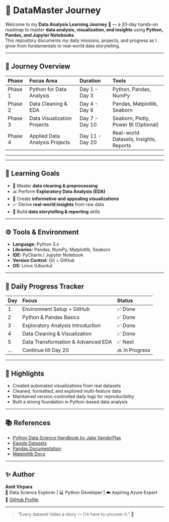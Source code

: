 # 🧠 DataMaster Journey

Welcome to my **Data Analysis Learning Journey** 🚀 — a 20-day hands-on roadmap to master **data analysis, visualization, and insights** using **Python, Pandas, and Jupyter Notebooks**.  
This repository documents my daily missions, projects, and progress as I grow from fundamentals to real-world data storytelling.

---

## 📅 Journey Overview

| Phase | Focus Area | Duration | Tools |
|:------|:------------|:----------|:------|
| Phase 1 | Python for Data Analysis | Day 1 - Day 3 | Python, Pandas, NumPy |
| Phase 2 | Data Cleaning & EDA | Day 4 - Day 6 | Pandas, Matplotlib, Seaborn |
| Phase 3 | Data Visualization Projects | Day 7 - Day 10 | Seaborn, Plotly, Power BI (Optional) |
| Phase 4 | Applied Data Analysis Projects | Day 11 - Day 20 | Real-world Datasets, Insights, Reports |

---


---

## 📘 Learning Goals

- 🧹 Master **data cleaning & preprocessing**
- 📊 Perform **Exploratory Data Analysis (EDA)**
- 🎨 Create **informative and appealing visualizations**
- 📈 Derive **real-world insights** from raw data
- 🧠 Build **data storytelling & reporting** skills

---

## ⚙️ Tools & Environment

- **Language:** Python 3.x  
- **Libraries:** Pandas, NumPy, Matplotlib, Seaborn  
- **IDE:** PyCharm / Jupyter Notebook  
- **Version Control:** Git + GitHub  
- **OS:** Linux (Ubuntu)

---

## 📆 Daily Progress Tracker

| Day | Focus | Status |
|:----|:------|:--------|
| 1 | Environment Setup + GitHub | ✅ Done |
| 2 | Python & Pandas Basics | ✅ Done |
| 3 | Exploratory Analysis Introduction | ✅ Done |
| 4 | Data Cleaning & Visualization | ✅ Done |
| 5 | Data Transformation & Advanced EDA |  ✅  Next |
| ... | Continue till Day 20 | 🔜 In Progress |

---

## 🌟 Highlights

- Created automated visualizations from real datasets  
- Cleaned, formatted, and explored multi-feature data  
- Maintained version-controlled daily logs for reproducibility  
- Built a strong foundation in Python-based data analysis

---

## 📚 References

- [Python Data Science Handbook by Jake VanderPlas](https://github.com/jakevdp/PythonDataScienceHandbook)
- [Kaggle Datasets](https://www.kaggle.com/datasets)
- [Pandas Documentation](https://pandas.pydata.org/docs/)
- [Matplotlib Docs](https://matplotlib.org/stable/contents.html)

---

## ✨ Author

**Amit Virpara**  
📍 Data Science Explorer | 💻 Python Developer | ☁️ Aspiring Azure Expert  
🔗 [GitHub Profile](https://github.com/Err0R2811)

---

> “Every dataset hides a story — I’m here to uncover it.” 🌱


